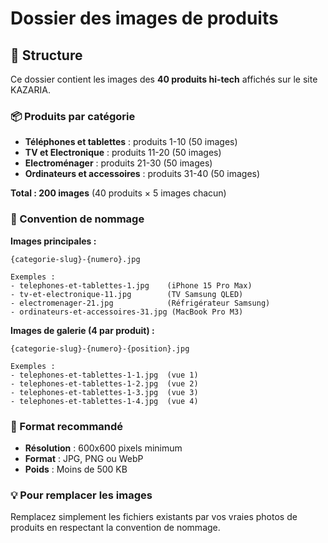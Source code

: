 # Dossier des images de produits

## 📁 Structure

Ce dossier contient les images des **40 produits hi-tech** affichés sur le site KAZARIA.

### 📦 Produits par catégorie

- **Téléphones et tablettes** : produits 1-10 (50 images)
- **TV et Electronique** : produits 11-20 (50 images)
- **Electroménager** : produits 21-30 (50 images)
- **Ordinateurs et accessoires** : produits 31-40 (50 images)

**Total : 200 images** (40 produits × 5 images chacun)

### 📝 Convention de nommage

**Images principales :**
```
{categorie-slug}-{numero}.jpg

Exemples :
- telephones-et-tablettes-1.jpg    (iPhone 15 Pro Max)
- tv-et-electronique-11.jpg        (TV Samsung QLED)
- electromenager-21.jpg            (Réfrigérateur Samsung)
- ordinateurs-et-accessoires-31.jpg (MacBook Pro M3)
```

**Images de galerie (4 par produit) :**
```
{categorie-slug}-{numero}-{position}.jpg

Exemples :
- telephones-et-tablettes-1-1.jpg  (vue 1)
- telephones-et-tablettes-1-2.jpg  (vue 2)
- telephones-et-tablettes-1-3.jpg  (vue 3)
- telephones-et-tablettes-1-4.jpg  (vue 4)
```

### 🎨 Format recommandé

- **Résolution** : 600x600 pixels minimum
- **Format** : JPG, PNG ou WebP
- **Poids** : Moins de 500 KB

### 💡 Pour remplacer les images

Remplacez simplement les fichiers existants par vos vraies photos de produits en respectant la convention de nommage.
